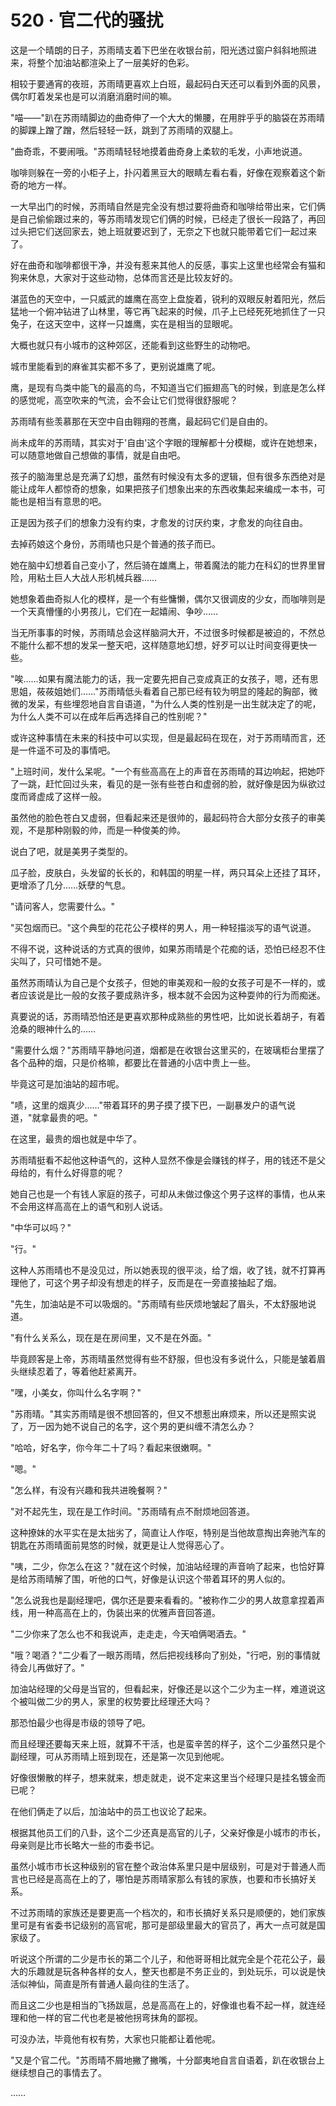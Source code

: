 <link rel="stylesheet" href="../styles/text.css" />
<h1>520 · 官二代的骚扰</h1>

这是一个晴朗的日子，苏雨晴支着下巴坐在收银台前，阳光透过窗户斜斜地照进来，将整个加油站都渲染上了一层美好的色彩。

相较于要通宵的夜班，苏雨晴更喜欢上白班，最起码白天还可以看到外面的风景，偶尔盯着发呆也是可以消磨消磨时间的嘛。

"喵——"趴在苏雨晴脚边的曲奇伸了一个大大的懒腰，在用胖乎乎的脑袋在苏雨晴的脚踝上蹭了蹭，然后轻轻一跃，跳到了苏雨晴的双腿上。

"曲奇乖，不要闹哦。"苏雨晴轻轻地摸着曲奇身上柔软的毛发，小声地说道。

咖啡则躲在一旁的小柜子上，扑闪着黑豆大的眼睛左看右看，好像在观察着这个新奇的地方一样。

一大早出门的时候，苏雨晴自然是完全没有想过要将曲奇和咖啡给带出来，它们俩是自己偷偷跟过来的，等苏雨晴发现它们俩的时候，已经走了很长一段路了，再回过头把它们送回家去，她上班就要迟到了，无奈之下也就只能带着它们一起过来了。

好在曲奇和咖啡都很干净，并没有惹来其他人的反感，事实上这里也经常会有猫和狗来休息，大家对于这些动物，总体而言还是比较友好的。

湛蓝色的天空中，一只威武的雄鹰在高空上盘旋着，锐利的双眼反射着阳光，然后猛地一个俯冲钻进了山林里，等它再飞起来的时候，爪子上已经死死地抓住了一只兔子，在这天空中，这样一只雄鹰，实在是相当的显眼呢。

大概也就只有小城市的这种郊区，还能看到这些野生的动物吧。

城市里能看到的麻雀其实都不多了，更别说雄鹰了呢。

鹰，是现有鸟类中能飞的最高的鸟，不知道当它们振翅高飞的时候，到底是怎么样的感觉呢，高空吹来的气流，会不会让它们觉得很舒服呢？

苏雨晴有些羡慕那在天空中自由翱翔的苍鹰，最起码它们是自由的。

尚未成年的苏雨晴，其实对于'自由'这个字眼的理解都十分模糊，或许在她想来，可以随意地做自己想做的事情，就是自由吧。

孩子的脑海里总是充满了幻想，虽然有时候没有太多的逻辑，但有很多东西绝对是能让成年人都惊奇的想象，如果把孩子们想象出来的东西收集起来编成一本书，可能也是相当有意思的吧。

正是因为孩子们的想象力没有约束，才愈发的讨厌约束，才愈发的向往自由。

去掉药娘这个身份，苏雨晴也只是个普通的孩子而已。

她在脑中幻想着自己变小了，然后骑在雄鹰上，带着魔法的能力在科幻的世界里冒险，用粘土巨人大战人形机械兵器……

她想象着曲奇拟人化的模样，是一个有些慵懒，偶尔又很调皮的少女，而咖啡则是一个天真懵懂的小男孩儿，它们在一起嬉闹、争吵……

当无所事事的时候，苏雨晴总会这样脑洞大开，不过很多时候都是被迫的，不然总不能什么都不想的发呆一整天吧，这样随意地幻想，好歹可以让时间变得更快一些。

"唉……如果有魔法能力的话，我一定要先把自己变成真正的女孩子，嗯，还有思思姐，莜莜姐她们……"苏雨晴低头看着自己那已经有较为明显的隆起的胸部，微微的发呆，有些埋怨地自言自语道，"为什么人类的性别是一出生就决定了的呢，为什么人类不可以在成年后再选择自己的性别呢？"

或许这种事情在未来的科技中可以实现，但是最起码在现在，对于苏雨晴而言，还是一件遥不可及的事情吧。

"上班时间，发什么呆呢。"一个有些高高在上的声音在苏雨晴的耳边响起，把她吓了一跳，赶忙回过头来，看见的是一张有些苍白和虚弱的脸，就好像是因为纵欲过度而肾虚成了这样一般。

虽然他的脸色苍白又虚弱，但看起来还是很帅的，最起码符合大部分女孩子的审美观，不是那种刚毅的帅，而是一种俊美的帅。

说白了吧，就是美男子类型的。

瓜子脸，皮肤白，头发留的长长的，和韩国的明星一样，两只耳朵上还挂了耳环，更增添了几分……妖孽的气息。

"请问客人，您需要什么。"

"买包烟而已。"这个典型的花花公子模样的男人，用一种轻描淡写的语气说道。

不得不说，这种说话的方式真的很帅，如果苏雨晴是个花痴的话，恐怕已经忍不住尖叫了，只可惜她不是。

虽然苏雨晴认为自己是个女孩子，但她的审美观和一般的女孩子可是不一样的，或者应该说是比一般的女孩子要成熟许多，根本就不会因为这种耍帅的行为而痴迷。

真要说的话，苏雨晴恐怕还是更喜欢那种成熟些的男性吧，比如说长着胡子，有着沧桑的眼神什么的……

"需要什么烟？"苏雨晴平静地问道，烟都是在收银台这里买的，在玻璃柜台里摆了各个品种的烟，只是价格嘛，都要比在普通的小店中贵上一些。

毕竟这可是加油站的超市呢。

"啧，这里的烟真少……"带着耳环的男子摸了摸下巴，一副暴发户的语气说道，"就拿最贵的吧。"

在这里，最贵的烟也就是中华了。

苏雨晴挺看不起他这种语气的，这种人显然不像是会赚钱的样子，用的钱还不是父母给的，有什么好得意的呢？

她自己也是一个有钱人家庭的孩子，可却从未做过像这个男子这样的事情，也从来不会用这样高高在上的语气和别人说话。

"中华可以吗？"

"行。"

这种人苏雨晴也不是没见过，所以她表现的很平淡，给了烟，收了钱，就不打算再理他了，可这个男子却没有想走的样子，反而是在一旁直接抽起了烟。

"先生，加油站是不可以吸烟的。"苏雨晴有些厌烦地皱起了眉头，不太舒服地说道。

"有什么关系么，现在是在房间里，又不是在外面。"

毕竟顾客是上帝，苏雨晴虽然觉得有些不舒服，但也没有多说什么，只能是皱着眉头继续忍着了，等着他赶紧离开。

"嘿，小美女，你叫什么名字啊？"

"苏雨晴。"其实苏雨晴是很不想回答的，但又不想惹出麻烦来，所以还是照实说了，万一因为她不说自己的名字，这个男的更纠缠不清怎么办？

"哈哈，好名字，你今年二十了吗？看起来很嫩啊。"

"嗯。"

"怎么样，有没有兴趣和我共进晚餐啊？"

"对不起先生，现在是工作时间。"苏雨晴有点不耐烦地回答道。

这种撩妹的水平实在是太拙劣了，简直让人作呕，特别是当他故意掏出奔驰汽车的钥匙在苏雨晴面前晃悠的时候，就更是让人觉得恶心了。

"咦，二少，你怎么在这？"就在这个时候，加油站经理的声音响了起来，也恰好算是给苏雨晴解了围，听他的口气，好像是认识这个带着耳环的男人似的。

"怎么说我也是副经理吧，偶尔还是要来看看的。"被称作二少的男人故意拿捏着声线，用一种高高在上的，伪装出来的优雅声音回答道。

"二少你来了怎么也不和我说声，走走走，今天咱俩喝酒去。"

"哦？喝酒？"二少看了一眼苏雨晴，然后把视线移向了别处，"行吧，别的事情就待会儿再做好了。"

加油站经理的父母是当官的，但看起来，好像还是以这个二少为主一样，难道说这个被叫做二少的男人，家里的权势要比经理还大吗？

那恐怕最少也得是市级的领导了吧。

而且经理还要每天来上班，就算不干活，也是蛮辛苦的样子，这个二少虽然只是个副经理，可从苏雨晴上班到现在，还是第一次见到他呢。

好像很懒散的样子，想来就来，想走就走，说不定来这里当个经理只是挂名镀金而已呢？

在他们俩走了以后，加油站中的员工也议论了起来。

根据其他员工们的八卦，这个二少还真是高官的儿子，父亲好像是小城市的市长，母亲则是比市长略大一些的市委书记。

虽然小城市市长这种级别的官在整个政治体系里只是中层级别，可是对于普通人而言也已经是高高在上的了，哪怕是苏雨晴家那么有钱的家族，也要和市长搞好关系。

不过苏雨晴的家族还是要更高一个档次的，和市长搞好关系只是顺便的，她们家族里可是有省委书记级别的高官呢，那可是部级里最大的官员了，再大一点可就是国家级了。

听说这个所谓的二少是市长的第二个儿子，和他哥哥相比就完全是个花花公子，最大的乐趣就是玩各种各样的女人，整天也都是不务正业的，到处玩乐，可以说是快活似神仙，简直是所有普通人最向往的生活了。

而且这二少也是相当的飞扬跋扈，总是高高在上的，好像谁也看不起一样，就连经理和他一样的官二代也老是被他拐弯抹角的鄙视。

可没办法，毕竟他有权有势，大家也只能都让着他呢。

"又是个官二代。"苏雨晴不屑地撇了撇嘴，十分鄙夷地自言自语着，趴在收银台上继续想自己的事情去了。

……
